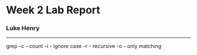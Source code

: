 # Week 2 Lab Report
### Luke Henry
***


grep
-c - count
-i - ignore case
-r - recursive
-o - only matching

